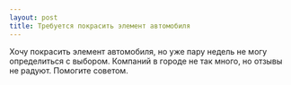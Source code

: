 ```yaml
---
layout: post 
title: Требуется покрасить элемент автомобиля 
--- 
```

Хочу покрасить элемент автомобиля, но уже пару недель не могу определиться с выбором. Компаний в городе не так много, но отзывы не радуют. Помогите советом.